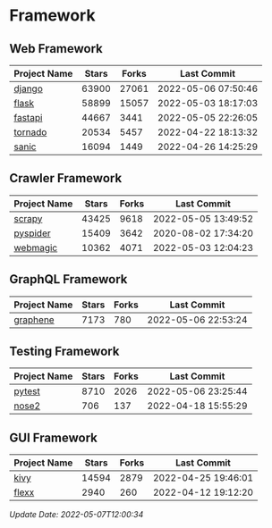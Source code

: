 # Framework

## Web Framework
| Project Name | Stars | Forks | Last Commit |
| ------------ | ----- | ----- | ----------- |
| [django](https://github.com/django/django) | 63900 | 27061 | 2022-05-06 07:50:46 |
| [flask](https://github.com/pallets/flask) | 58899 | 15057 | 2022-05-03 18:17:03 |
| [fastapi](https://github.com/tiangolo/fastapi) | 44667 | 3441 | 2022-05-05 22:26:05 |
| [tornado](https://github.com/tornadoweb/tornado) | 20534 | 5457 | 2022-04-22 18:13:32 |
| [sanic](https://github.com/sanic-org/sanic) | 16094 | 1449 | 2022-04-26 14:25:29 |

## Crawler Framework
| Project Name | Stars | Forks | Last Commit |
| ------------ | ----- | ----- | ----------- |
| [scrapy](https://github.com/scrapy/scrapy) | 43425 | 9618 | 2022-05-05 13:49:52 |
| [pyspider](https://github.com/binux/pyspider) | 15409 | 3642 | 2020-08-02 17:34:20 |
| [webmagic](https://github.com/code4craft/webmagic) | 10362 | 4071 | 2022-05-03 12:04:23 |

## GraphQL Framework
| Project Name | Stars | Forks | Last Commit |
| ------------ | ----- | ----- | ----------- |
| [graphene](https://github.com/graphql-python/graphene) | 7173 | 780 | 2022-05-06 22:53:24 |

## Testing Framework
| Project Name | Stars | Forks | Last Commit |
| ------------ | ----- | ----- | ----------- |
| [pytest](https://github.com/pytest-dev/pytest) | 8710 | 2026 | 2022-05-06 23:25:44 |
| [nose2](https://github.com/nose-devs/nose2) | 706 | 137 | 2022-04-18 15:55:29 |

## GUI Framework
| Project Name | Stars | Forks | Last Commit |
| ------------ | ----- | ----- | ----------- |
| [kivy](https://github.com/kivy/kivy) | 14594 | 2879 | 2022-04-25 19:46:01 |
| [flexx](https://github.com/flexxui/flexx) | 2940 | 260 | 2022-04-12 19:12:20 |

*Update Date: 2022-05-07T12:00:34*